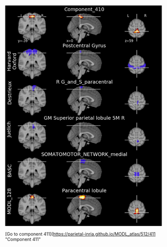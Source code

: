 


![410](preliminary/410.jpg "Component 410")

[Go to component 411](https://parietal-inria.github.io/MODL_atlas/512/411 "Component 411"